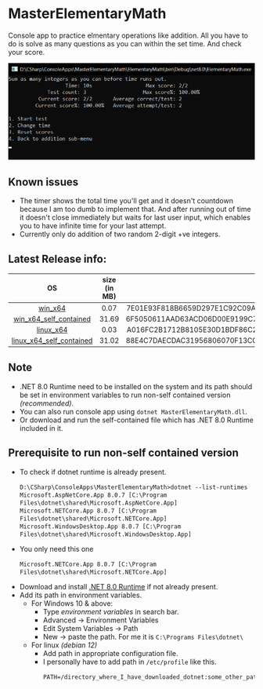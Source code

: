 # MasterElementaryMath
Console app to practice elmentary operations like addition. All you have to do is solve as many questions as you can within the set time. And check your score.

![console app pic](Pics/Pic1.png)

## Known issues
- The timer shows the total time you'll get and it doesn't countdown because I am too dumb to implement that. And after running out of time it doesn't close immediately but waits for last user input, which enables you to have infinite time for your last attempt.
- Currently only do addition of two random 2-digit +ve integers.

## Latest Release info:
| OS | size (in MB) | SHA 256 |
| :---: | :---: | :---: |
| [win_x64](https://github.com/Tankit927/MasterElementaryMath/releases/download/0.1/MasterElementaryMath_win.zip) | 0.07 | 7E01E93F818B6659D297E1C92C09ACE8D0FC61AEA8E417CACC1929D241B661F2 |
| [win_x64_self_contained](https://github.com/Tankit927/MasterElementaryMath/releases/download/0.1/MasterElementaryMath_win_self_contained.zip) | 31.69 | 6F5050611AAD63ACD06D00E9199C722C3718DAA85E6752CAB30F0222F87B9B13 |
| [linux_x64](https://github.com/Tankit927/MasterElementaryMath/releases/download/0.1/ElementaryMath_linux.zip) | 0.03 | A016FC2B1712B8105E30D1BDF86C22F883CBAFE20A6336536811B31358A8A421 |
| [linux_x64_self_contained](https://github.com/Tankit927/MasterElementaryMath/releases/download/0.1/ElementaryMath_linux_self_contained.zip) | 31.02 | 88E4C7DAECDAC31956806070F13CCA9CA99EB9B384991243FE29611199C53CFD |

## Note
- .NET 8.0 Runtime need to be installed on the system and its path should be set in environment variables to run non-self contained version *(recommended)*.
- You can also run console app using `dotnet MasterElementaryMath.dll`.
- Or download and run the self-contained file which has .NET 8.0 Runtime included in it.

## Prerequisite to run non-self contained version
- To check if dotnet runtime is already present.
  ```
  D:\CSharp\ConsoleApps\MasterElementaryMath>dotnet --list-runtimes
  Microsoft.AspNetCore.App 8.0.7 [C:\Program Files\dotnet\shared\Microsoft.AspNetCore.App]
  Microsoft.NETCore.App 8.0.7 [C:\Program Files\dotnet\shared\Microsoft.NETCore.App]
  Microsoft.WindowsDesktop.App 8.0.7 [C:\Program Files\dotnet\shared\Microsoft.WindowsDesktop.App]
  ```
- You only need this one
  ```
  Microsoft.NETCore.App 8.0.7 [C:\Program Files\dotnet\shared\Microsoft.NETCore.App]
  ```
- Download and install [.NET 8.0 Runtime](https://dotnet.microsoft.com/en-us/download) if not already present.
- Add its path in environment variables.
    - For Windows 10 & above:
         - Type *environment variables* in search bar.
         - Advanced -> Environment Variables
         - Edit System Variables -> Path
         - New -> paste the path. For me it is `C:\Programs Files\dotnet\`
    - For linux *(debian 12)*
         - Add path in appropriate configuration file.
         - I personally have to add path in `/etc/profile` like this.
           ```
           PATH=/directory_where_I_have_downloaded_dotnet:some_other_path:more_other_paths
           ```
